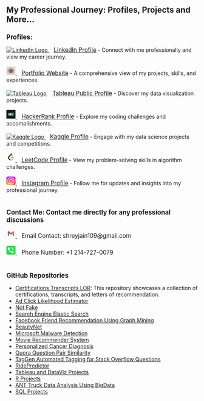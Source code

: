 <!DOCTYPE html>
<html lang='en'>
<head>
    <meta charset='UTF-8'>
    <meta name='viewport' content='width=device-width, initial-scale=1.0'>
</head>
<body>

<h1 style="font-size: 1.5em;">My Professional Journey: Profiles, Projects and More...</h1>

<h2 style="font-size: 1.2em;">Profiles:</h2>
<div>
    <a href='https://www.linkedin.com/in/shreyjain99/' target='_blank'>
        <img src='https://github.com/shreyjain99/shreyjain99/blob/main/linkedin%20logo%20v2.ico' alt='LinkedIn Logo' width='24' height='23'>
    </a> &nbsp;&nbsp; <a href='https://www.linkedin.com/in/shreyjain99/' target='_blank' style="font-size: 1.1em;">LinkedIn Profile</a> - Connect with me professionally and view my career journey.<br><br>
    
 <a href='#' target='_blank'>
        <img src='https://github.com/shreyjain99/shreyjain99/blob/main/portfolio%20logo.png' alt='Portfolio Logo' width='24' height='23'>
    </a> &nbsp;&nbsp; <a href='#' target='_blank' style="font-size: 1.1em;">Portfolio Website</a> - A comprehensive view of my projects, skills, and experiences.<br><br>
    
 <a href='https://public.tableau.com/app/profile/shrey.jain6858/vizzes' target='_blank'>
        <img src='https://github.com/shreyjain99/shreyjain99/blob/main/tableau%20logo%20v2.ico' alt='Tableau Logo' width='24' height='23'>
    </a> &nbsp;&nbsp; <a href='https://public.tableau.com/app/profile/shrey.jain6858/vizzes' target='_blank' style="font-size: 1.1em;">Tableau Public Profile</a> - Discover my data visualization projects.<br><br>
    
  <a href='https://www.hackerrank.com/profile/shreyjain99' target='_blank'>
        <img src='https://github.com/shreyjain99/shreyjain99/blob/main/hackerrank%20logo.png' alt='HackerRank Logo' width='24' height='23'>
    </a> &nbsp;&nbsp; <a href='https://www.hackerrank.com/profile/shreyjain99' target='_blank' style="font-size: 1.1em;">HackerRank Profile</a> - Explore my coding challenges and accomplishments.<br><br>
    
 <a href='https://www.kaggle.com/shreyjain99' target='_blank'>
        <img src='https://github.com/shreyjain99/shreyjain99/blob/main/kaggle%20logov2.ico' alt='Kaggle Logo' width='24' height='23'>
    </a> &nbsp;&nbsp; <a href='https://www.kaggle.com/shreyjain99' target='_blank' style="font-size: 1.1em;">Kaggle Profile</a> - Engage with my data science projects and competitions.<br><br>
    
 <a href='https://leetcode.com/u/shreyjain99/' target='_blank'>
        <img src='https://github.com/shreyjain99/shreyjain99/blob/main/LeetCode-logo.png' alt='LeetCode Logo' width='24' height='23'>
    </a> &nbsp;&nbsp; <a href='https://leetcode.com/u/shreyjain99/' target='_blank' style="font-size: 1.1em;">LeetCode Profile</a> - View my problem-solving skills in algorithm challenges.<br><br>
    
 <a href='https://www.instagram.com/plate.and.plane/' target='_blank'>
        <img src='https://github.com/shreyjain99/shreyjain99/blob/main/insta%20logo%20v2.png' alt='Instagram Logo' width='24' height='23'>
    </a> &nbsp;&nbsp; <a href='https://www.instagram.com/plate.and.plane/' target='_blank' style="font-size: 1.1em;">Instagram Profile</a> - Follow me for updates and insights into my professional journey.<br><br>
</div>

<h2 style="font-size: 1.2em;">Contact Me: Contact me directly for any professional discussions</h2>
<div>
    <a href="mailto:shreyjain109@gmail.com">
        <img src='https://github.com/shreyjain99/shreyjain99/blob/main/gmail-logo.svg' alt='Email Logo' width='24' height='23'>
    </a> &nbsp;&nbsp; <span style="font-size: 1.1em;">Email Contact: shreyjain109@gmail.com</span><br><br>
    
<a href="tel:+12147270079">
        <img src='https://github.com/shreyjain99/shreyjain99/blob/main/phone-logo.svg' alt='Phone Logo' width='24' height='23'>
    </a> &nbsp;&nbsp; <span style="font-size: 1.1em;">Phone Number: +1 214-727-0079</span><br><br>
</div>

<h2 style="font-size: 1.2em;">GitHub Repositories</h2>
<ul>
    <li><a href="https://github.com/shreyjain99/Certifications-Transcripts-LOR">Certifications Transcripts LOR</a>: This repository showcases a collection of certifications, transcripts, and letters of recommendation. </li>
    <li><a href="https://github.com/shreyjain99/Ad-Click-Likelihood-Estimator">Ad Click Likelihood Estimator</a></li>
    <li><a href="https://github.com/shreyjain99/Not-Fake">Not Fake</a></li>
    <li><a href="https://github.com/shreyjain99/Search-Engine-Elastic-Search">Search Engine Elastic Search</a></li>
    <li><a href="https://github.com/shreyjain99/Facebook-Friend-Recommendation-Using-Graph-Mining">Facebook Friend Recommendation Using Graph Mining</a></li>
    <li><a href="https://github.com/shreyjain99/BeautyNet">BeautyNet</a></li>
    <li><a href="https://github.com/shreyjain99/Microsoft-Malware-Detection">Microsoft Malware Detection</a></li>
    <li><a href="https://github.com/shreyjain99/Movie-Recommender-System">Movie Recommender System</a></li>
    <li><a href="https://github.com/shreyjain99/Personalized-Cancer-Diagnosis">Personalized Cancer Diagnosis</a></li>
    <li><a href="https://github.com/shreyjain99/Quora-Question-Pair-Similarity">Quora Question Pair Similarity</a></li>
    <li><a href="https://github.com/shreyjain99/TagGen-Automated-Tagging-for-Stack-Overflow-Questions">TagGen Automated Tagging for Stack Overflow Questions</a></li>
    <li><a href="https://github.com/shreyjain99/RidePredictor">RidePredictor</a></li>
    <li><a href="https://github.com/shreyjain99/Tableau-and-DataViz-Projects">Tableau and DataViz Projects</a></li>
    <li><a href="https://github.com/shreyjain99/R-Projects">R Projects</a></li>
    <li><a href="https://github.com/shreyjain99/ANT-Truck-Data-Analysis-Using-BigData">ANT Truck Data Analysis Using BigData</a></li>
    <li><a href="https://github.com/shreyjain99/SQL-Projects">SQL Projects</a></li>
</ul>

</body>
</html>
